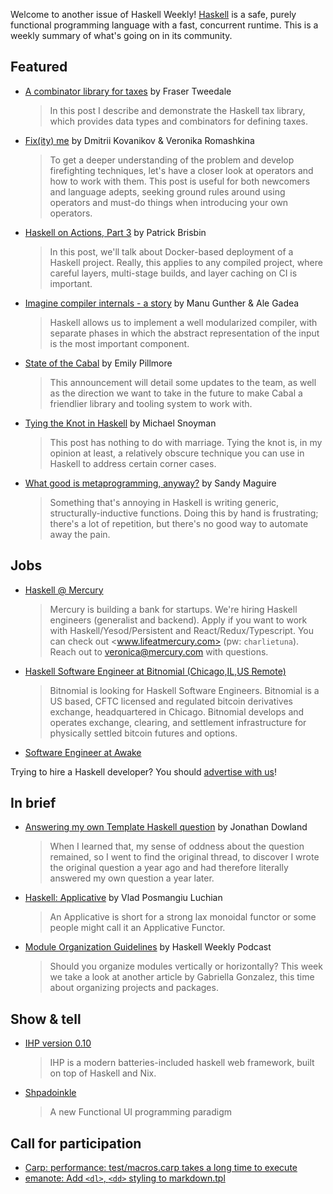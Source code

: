 Welcome to another issue of Haskell Weekly!
[Haskell](https://www.haskell.org) is a safe, purely functional programming language with a fast, concurrent runtime.
This is a weekly summary of what's going on in its community.

## Featured

- [A combinator library for taxes](https://frasertweedale.github.io/blog-fp/posts/2021-05-23-tax-combinators.html) by Fraser Tweedale
  > In this post I describe and demonstrate the Haskell tax library, which provides data types and combinators for defining taxes.

- [Fix(ity) me](https://kowainik.github.io/posts/fixity) by Dmitrii Kovanikov & Veronika Romashkina
  > To get a deeper understanding of the problem and develop firefighting techniques, let's have a closer look at operators and how to work with them. This post is useful for both newcomers and language adepts, seeking ground rules around using operators and must-do things when introducing your own operators.

- [Haskell on Actions, Part 3](https://tech.freckle.com/2021/05/21/haskell-on-actions-part-3/) by Patrick Brisbin
  > In this post, we'll talk about Docker-based deployment of a Haskell project. Really, this applies to any compiled project, where careful layers, multi-stage builds, and layer caching on CI is important.

- [Imagine compiler internals - a story](https://www.imagine.ai/blog/imagine-compiler-internals) by Manu Gunther & Ale Gadea
  > Haskell allows us to implement a well modularized compiler, with separate phases in which the abstract representation of the input is the most important component.

- [State of the Cabal](https://discourse.haskell.org/t/state-of-the-cabal-q1-q2-2021/2548?u=taylorfausak) by Emily Pillmore
  > This announcement will detail some updates to the team, as well as the direction we want to take in the future to make Cabal a friendlier library and tooling system to work with.

- [Tying the Knot in Haskell](https://www.fpcomplete.com/blog/tying-the-knot-haskell/) by Michael Snoyman
  > This post has nothing to do with marriage. Tying the knot is, in my opinion at least, a relatively obscure technique you can use in Haskell to address certain corner cases.

- [What good is metaprogramming, anyway?](https://www.patreon.com/posts/51543413) by Sandy Maguire
  > Something that's annoying in Haskell is writing generic, structurally-inductive functions. Doing this by hand is frustrating; there's a lot of repetition, but there's no good way to automate away the pain.

## Jobs

<!-- Runs from 2021-04-22 to 2021-06-24. -->
- [Haskell @ Mercury](https://mercury.com/jobs/generalist-engineer)
  > Mercury is building a bank for startups. We're hiring Haskell engineers (generalist and backend). Apply if you want to work with Haskell/Yesod/Persistent and React/Redux/Typescript. You can check out <www.lifeatmercury.com> (pw: `charlietuna`). Reach out to <veronica@mercury.com> with questions.

<!-- Runs from 2021-05-20 to 2021-06-10. -->
- [Haskell Software Engineer at Bitnomial (Chicago,IL,US Remote)](https://bitnomial.com/jobs/)
  > Bitnomial is looking for Haskell Software Engineers. Bitnomial is a US based, CFTC licensed and regulated bitcoin derivatives exchange, headquartered in Chicago. Bitnomial develops and operates exchange, clearing, and settlement infrastructure for physically settled bitcoin futures and options.

- [Software Engineer at Awake](https://np.reddit.com/r/haskell/comments/nkzcb6/haskell_team_openings_at_awake/)

Trying to hire a Haskell developer?
You should [advertise with us](https://haskellweekly.news/advertising.html)!

## In brief

- [Answering my own Template Haskell question](https://jmtd.net/log/answering_myself/) by Jonathan Dowland
  > When I learned that, my sense of oddness about the question remained, so I went to find the original thread, to discover I wrote the original question a year ago and had therefore literally answered my own question a year later.

- [Haskell: Applicative](https://cstml.github.io/2021/05/23/applicative.html) by Vlad Posmangiu Luchian
  > An Applicative is short for a strong lax monoidal functor or some people might call it an Applicative Functor.

- [Module Organization Guidelines](https://haskellweekly.news/episode/46.html) by Haskell Weekly Podcast
  > Should you organize modules vertically or horizontally? This week we take a look at another article by Gabriella Gonzalez, this time about organizing projects and packages.

## Show & tell

- [IHP version 0.10](https://github.com/digitallyinduced/ihp/releases/tag/v0.10.0)
  > IHP is a modern batteries-included haskell web framework, built on top of Haskell and Nix.

- [Shpadoinkle](https://shpadoinkle.org)
  > A new Functional UI programming paradigm

## Call for participation

-   [Carp: performance: test/macros.carp takes a long time to execute](https://github.com/carp-lang/Carp/issues/1215)
-   [emanote: Add `<dl>`, `<dd>` styling to markdown.tpl](https://github.com/srid/emanote/issues/32)
